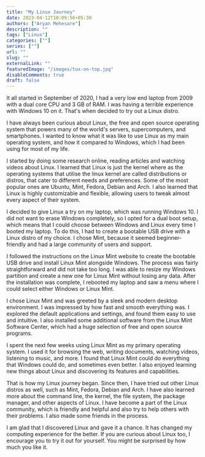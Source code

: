 ```yaml
---
title: "My Linux Journey"
date: 2023-04-12T10:09:56+05:30
authors: ["Aryan Mehesare"]
description: ""
tags: ["Linux"]
categories: [""]
series: [""]
url: ""
slug: ""
externalLink: ""
featuredImage: "/images/tux-on-top.jpg"
disableComments: true
draft: false
---
```


It all started in September of 2020, I had a very low end laptop from 2009 with a dual core CPU and 3 GB of RAM. I was having a terrible experience with Windows 10 on it. That's when decided to try out a Linux distro.

I have always been curious about Linux, the free and open source operating system that powers many of the world's servers, supercomputers, and smartphones. I wanted to know what it was like to use Linux as my main operating system, and how it compared to Windows, which I had been using for most of my life.

I started by doing some research online, reading articles and watching videos about Linux. I learned that Linux is just the kernel where as the operating systems that utilise the linux kernel are called distributions or distros, that cater to different needs and preferences. Some of the most popular ones are Ubuntu, Mint, Fedora, Debian and Arch. I also learned that Linux is highly customizable and flexible, allowing users to tweak almost every aspect of their system.

I decided to give Linux a try on my laptop, which was running Windows 10. I did not want to erase Windows completely, so I opted for a dual boot setup, which means that I could choose between Windows and Linux every time I booted my laptop. To do this, I had to create a bootable USB drive with a Linux distro of my choice. I chose Mint, because it seemed beginner-friendly and had a large community of users and support.

I followed the instructions on the Linux Mint website to create the bootable USB drive and install Linux Mint alongside Windows. The process was fairly straightforward and did not take too long. I was able to resize my Windows partition and create a new one for Linux Mint without losing any data. After the installation was complete, I rebooted my laptop and saw a menu where I could select either Windows or Linux Mint.

I chose Linux Mint and was greeted by a sleek and modern desktop environment. I was impressed by how fast and smooth everything was. I explored the default applications and settings, and found them easy to use and intuitive. I also installed some additional software from the Linux Mint Software Center, which had a huge selection of free and open source programs.

I spent the next few weeks using Linux Mint as my primary operating system. I used it for browsing the web, writing documents, watching videos, listening to music, and more. I found that Linux Mint could do everything that Windows could do, and sometimes even better. I also enjoyed learning new things about Linux and discovering its features and capabilities.

That is how my Linux journey began. Since then, I have tried out other Linux distros as well, such as Mint, Fedora, Debian and Arch. I have also learned more about the command line, the kernel, the file system, the package manager, and other aspects of Linux. I have become a part of the Linux community, which is friendly and helpful and also try to help others with their problems. I also made some friends in the process.

I am glad that I discovered Linux and gave it a chance. It has changed my computing experience for the better. If you are curious about Linux too, I encourage you to try it out for yourself. You might be surprised by how much you like it.
